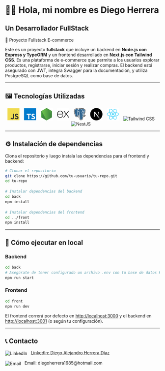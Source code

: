 <h1>🙋‍♂️ Hola, mi nombre es Diego Herrera</h1>

<h2>Un Desarrollador FullStack</h2>

🛒 Proyecto Fullstack E-commerce

Este es un proyecto **fullstack** que incluye un backend en **Node.js con Express y TypeORM** y un frontend desarrollado en **Next.js con Tailwind CSS**. Es una plataforma de e-commerce que permite a los usuarios explorar productos, registrarse, iniciar sesión y realizar compras. El backend está asegurado con JWT, integra Swagger para la documentación, y utiliza PostgreSQL como base de datos.

---

## 🖼️ Tecnologías Utilizadas

<p align="center">
  <img src="https://raw.githubusercontent.com/devicons/devicon/master/icons/javascript/javascript-original.svg" alt="JavaScript" width="40" height="40" style="margin-right: 10px;"/>
  <img src="https://raw.githubusercontent.com/devicons/devicon/master/icons/typescript/typescript-original.svg" alt="TypeScript" width="40" height="40" style="margin-right: 10px;"/>
  <img src="https://raw.githubusercontent.com/devicons/devicon/master/icons/nodejs/nodejs-original.svg" alt="Node.js" width="40" height="40" style="margin-right: 10px;"/>
  <img src="https://raw.githubusercontent.com/devicons/devicon/master/icons/express/express-original.svg" alt="Express" width="40" height="40" style="margin-right: 10px;"/>
  <img src="https://raw.githubusercontent.com/devicons/devicon/master/icons/postgresql/postgresql-original.svg" alt="PostgreSQL" width="40" height="40" style="margin-right: 10px;"/>
  <img src="https://raw.githubusercontent.com/devicons/devicon/master/icons/nextjs/nextjs-original.svg" alt="Next.js" width="40" height="40" style="margin-right: 10px;"/>
  <img src="https://raw.githubusercontent.com/devicons/devicon/master/icons/react/react-original.svg" alt="React" width="40" height="40" style="margin-right: 10px;"/>
  <img src="https://www.vectorlogo.zone/logos/tailwindcss/tailwindcss-icon.svg" alt="Tailwind CSS" width="40" height="40" style="margin-right: 10px;"/>
  <img src="https://nestjs.com/img/logo-small.svg" alt="NestJS" width="40" height="40" style="margin-right: 10px;"/>
</p>

---

## ⚙️ Instalación de dependencias

Clona el repositorio y luego instala las dependencias para el frontend y backend:

```bash
# Clonar el repositorio
git clone https://github.com/tu-usuario/tu-repo.git
cd tu-repo

# Instalar dependencias del backend
cd back
npm install

# Instalar dependencias del frontend
cd ../front
npm install
```

---

## 🚀 Cómo ejecutar en local

### Backend

```bash
cd back
# Asegúrate de tener configurado un archivo .env con tu base de datos PostgreSQL
npm run start
```

### Frontend

```bash
cd front
npm run dev
```

El frontend correrá por defecto en [http://localhost:3000](http://localhost:3000) y el backend en [http://localhost:3001](http://localhost:3001) (o según tu configuración).

---

## 📞 Contacto

<p>
  <img src="https://cdn-icons-png.flaticon.com/512/174/174857.png" alt="LinkedIn" width="24" style="vertical-align:middle; margin-right:8px;"/>
  <a href="https://www.linkedin.com/in/diego-alejandro-herrera-d%C3%ADaz-09768b1a7/?trk=opento_sprofile_details" target="_blank">LinkedIn: Diego Alejandro Herrera Díaz</a>
</p>

<p>
  <img src="https://cdn-icons-png.flaticon.com/512/732/732200.png" alt="Email" width="24" style="vertical-align:middle; margin-right:8px;"/>
  Email: diegoherrera1685@hotmail.com
</p>



